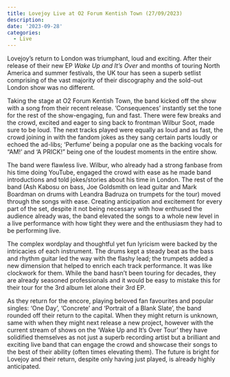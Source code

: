 ```yaml
---
title: Lovejoy Live at O2 Forum Kentish Town (27/09/2023)
description: 
date: '2023-09-28'
categories:
  - Live
---
```


Lovejoy’s return to London was triumphant, loud and exciting. After their release of their new EP *Wake Up and It’s Over* and months of touring North America and summer festivals, the UK tour has seen a superb setlist comprising of the vast majority of their discography and the sold-out London show was no different.


Taking the stage at O2 Forum Kentish Town, the band kicked off the show with a song from their recent release. ‘Consequences’ instantly set the tone for the rest of the show-engaging, fun and fast. There were few breaks and the crowd, excited and eager to sing back to frontman Wilbur Soot, made sure to be loud. The next tracks played were equally as loud and as fast, the crowd joining in with the fandom jokes as they sang certain parts loudly or echoed the ad-libs; ‘Perfume’ being a popular one as the backing vocals for “AM!’ and ‘A PRICK!” being one of the loudest moments in the entire show.


The band were flawless live. Wilbur, who already had a strong fanbase from his time doing YouTube, engaged the crowd with ease as he made band introductions and told jokes/stories about his time in London. The rest of the band (Ash Kabosu on bass, Joe Goldsmith on lead guitar and Mark Boardman on drums with Leandra Badruza on trumpets for the tour) moved through the songs with ease. Creating anticipation and excitement for every part of the set, despite it not being necessary with how enthused the audience already was, the band elevated the songs to a whole new level in a live performance with how tight they were and the enthusiasm they had to be performing live. 


The complex wordplay and thoughtful yet fun lyricism were backed by the intricacies of each instrument. The drums kept a steady beat as the bass and rhythm guitar led the way with the flashy lead; the trumpets added a new dimension that helped to enrich each track performance. It was like clockwork for them. While the band hasn’t been touring for decades, they are already seasoned professionals and it would be easy to mistake this for their tour for the 3rd album let alone their 3rd EP.


As they return for the encore, playing beloved fan favourites and popular singles: ‘One Day’, ‘Concrete’ and ‘Portrait of a Blank Slate’, the band rounded off their return to the capital. When they might return is unknown, same with when they might next release a new project, however with the current stream of shows on the ‘Wake Up and It’s Over Tour’ they have solidified themselves as not just a superb recording artist but a brilliant and exciting live band that can engage the crowd and showcase their songs to the best of their ability (often times elevating them). The future is bright for Lovejoy and their return, despite only having just played, is already highly anticipated.